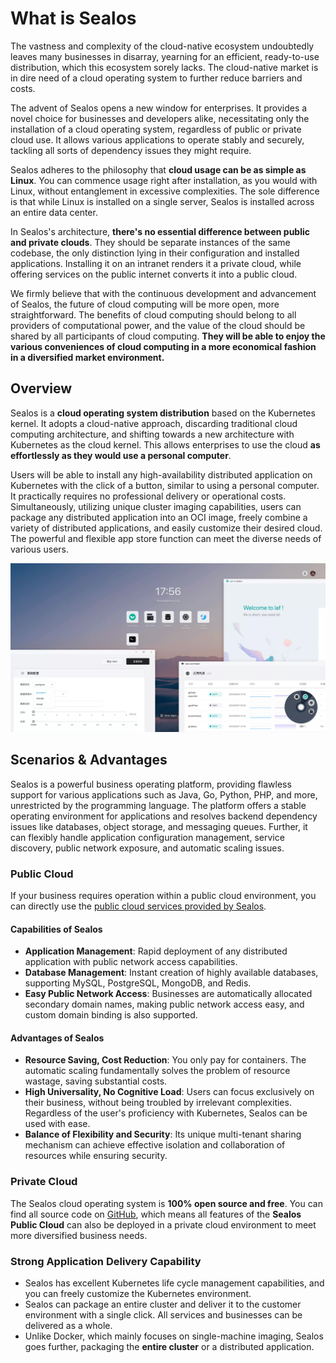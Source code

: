 # What is Sealos

The vastness and complexity of the cloud-native ecosystem undoubtedly leaves many businesses in disarray, yearning for an efficient, ready-to-use distribution, which this ecosystem sorely lacks. The cloud-native market is in dire need of a cloud operating system to further reduce barriers and costs.

The advent of Sealos opens a new window for enterprises. It provides a novel choice for businesses and developers alike, necessitating only the installation of a cloud operating system, regardless of public or private cloud use. It allows various applications to operate stably and securely, tackling all sorts of dependency issues they might require.

Sealos adheres to the philosophy that **cloud usage can be as simple as Linux**. You can commence usage right after installation, as you would with Linux, without entanglement in excessive complexities. The sole difference is that while Linux is installed on a single server, Sealos is installed across an entire data center.

In Sealos's architecture, **there's no essential difference between public and private clouds**. They should be separate instances of the same codebase, the only distinction lying in their configuration and installed applications. Installing it on an intranet renders it a private cloud, while offering services on the public internet converts it into a public cloud.

We firmly believe that with the continuous development and advancement of Sealos, the future of cloud computing will be more open, more straightforward. The benefits of cloud computing should belong to all providers of computational power, and the value of the cloud should be shared by all participants of cloud computing. **They will be able to enjoy the various conveniences of cloud computing in a more economical fashion in a diversified market environment.**

## Overview

Sealos is a **cloud operating system distribution** based on the Kubernetes kernel. It adopts a cloud-native approach, discarding traditional cloud computing architecture, and shifting towards a new architecture with Kubernetes as the cloud kernel. This allows enterprises to use the cloud **as effortlessly as they would use a personal computer**.

Users will be able to install any high-availability distributed application on Kubernetes with the click of a button, similar to using a personal computer. It practically requires no professional delivery or operational costs. Simultaneously, utilizing unique cluster imaging capabilities, users can package any distributed application into an OCI image, freely combine a variety of distributed applications, and easily customize their desired cloud. The powerful and flexible app store function can meet the diverse needs of various users.

![](./images/sealos-desktop.webp)

## Scenarios & Advantages

Sealos is a powerful business operating platform, providing flawless support for various applications such as Java, Go, Python, PHP, and more, unrestricted by the programming language. The platform offers a stable operating environment for applications and resolves backend dependency issues like databases, object storage, and messaging queues. Further, it can flexibly handle application configuration management, service discovery, public network exposure, and automatic scaling issues.

### Public Cloud

If your business requires operation within a public cloud environment, you can directly use the [public cloud services provided by Sealos](https://cloud.sealos.io).

#### Capabilities of Sealos

- **Application Management**: Rapid deployment of any distributed application with public network access capabilities.
- **Database Management**: Instant creation of highly available databases, supporting MySQL, PostgreSQL, MongoDB, and Redis.
- **Easy Public Network Access**: Businesses are automatically allocated secondary domain names, making public network access easy, and custom domain binding is also supported.

#### Advantages of Sealos

- **Resource Saving, Cost Reduction**: You only pay for containers. The automatic scaling fundamentally solves the problem of resource wastage, saving substantial costs.
- **High Universality, No Cognitive Load**: Users can focus exclusively on their business, without being troubled by irrelevant complexities. Regardless of the user's proficiency with Kubernetes, Sealos can be used with ease.
- **Balance of Flexibility and Security**: Its unique multi-tenant sharing mechanism can achieve effective isolation and collaboration of resources while ensuring security.

### Private Cloud

The Sealos cloud operating system is **100% open source and free**. You can find all source code on [GitHub](https://github.com/labring/sealos), which means all features of the **Sealos Public Cloud** can also be deployed in a private cloud environment to meet more diversified business needs.

### Strong Application Delivery Capability

- Sealos has excellent Kubernetes life cycle management capabilities, and you can freely customize the Kubernetes environment.
- Sealos can package an entire cluster and deliver it to the customer environment with a single click. All services and businesses can be delivered as a whole.
- Unlike Docker, which mainly focuses on single-machine imaging, Sealos goes further, packaging the **entire cluster** or a distributed application.